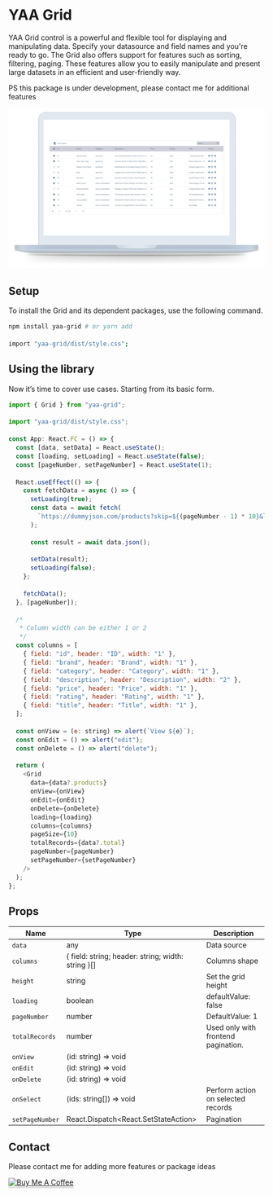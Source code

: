 # YAA Grid

YAA Grid control is a powerful and flexible tool for displaying and manipulating data. Specify your datasource and field names and you're ready to go.
The Grid also offers support for features such as sorting, filtering, paging. These features allow you to easily manipulate and present large datasets in an efficient and user-friendly way.

PS this package is under development, please contact me for additional features

![Screenshot](https://raw.githubusercontent.com/YazanKhatib/react-grid/development/packages/grid/Screenshot.png)

## Setup

To install the Grid and its dependent packages, use the following command.

```bash
npm install yaa-grid # or yarn add

import "yaa-grid/dist/style.css";
```

## Using the library

Now it’s time to cover use cases. Starting from its basic form.

```js
import { Grid } from "yaa-grid";

import "yaa-grid/dist/style.css";

const App: React.FC = () => {
  const [data, setData] = React.useState();
  const [loading, setLoading] = React.useState(false);
  const [pageNumber, setPageNumber] = React.useState(1);

  React.useEffect(() => {
    const fetchData = async () => {
      setLoading(true);
      const data = await fetch(
        `https://dummyjson.com/products?skip=${(pageNumber - 1) * 10}&limit=10`
      );

      const result = await data.json();

      setData(result);
      setLoading(false);
    };

    fetchData();
  }, [pageNumber]);

  /*
   * Column width can be either 1 or 2
   */
  const columns = [
    { field: "id", header: "ID", width: "1" },
    { field: "brand", header: "Brand", width: "1" },
    { field: "category", header: "Category", width: "1" },
    { field: "description", header: "Description", width: "2" },
    { field: "price", header: "Price", width: "1" },
    { field: "rating", header: "Rating", width: "1" },
    { field: "title", header: "Title", width: "1" },
  ];

  const onView = (e: string) => alert(`View ${e}`);
  const onEdit = () => alert("edit");
  const onDelete = () => alert("delete");

  return (
    <Grid
      data={data?.products}
      onView={onView}
      onEdit={onEdit}
      onDelete={onDelete}
      loading={loading}
      columns={columns}
      pageSize={10}
      totalRecords={data?.total}
      pageNumber={pageNumber}
      setPageNumber={setPageNumber}
    />
  );
};
```

## Props

| Name            | Type                                               | Description                         |
| --------------- | -------------------------------------------------- | ----------------------------------- |
| `data`          | any                                                | Data source                         |
| `columns`       | { field: string; header: string; width: string }[] | Columns shape                       |
| `height`        | string                                             | Set the grid height                 |
| `loading`       | boolean                                            | defaultValue: false                 |
| `pageNumber`    | number                                             | DefaultValue: 1                     |
| `totalRecords`  | number                                             | Used only with frontend pagination. |
| `onView`        | (id: string) => void                               |                                     |
| `onEdit`        | (id: string) => void                               |                                     |
| `onDelete`      | (id: string) => void                               |                                     |
| `onSelect`      | (ids: string[]) => void                            | Perform action on selected records  |
| `setPageNumber` | React.Dispatch<React.SetStateAction<number>>       | Pagination                          |

## Contact

Please contact me for adding more features or package ideas

<a href="https://www.buymeacoffee.com/yazankhatib" target="_blank"><img src="https://www.buymeacoffee.com/assets/img/custom_images/orange_img.png" alt="Buy Me A Coffee" style="height: 41px !important;width: 174px !important;box-shadow: 0px 3px 2px 0px rgba(190, 190, 190, 0.5) !important;-webkit-box-shadow: 0px 3px 2px 0px rgba(190, 190, 190, 0.5) !important;" ></a>
